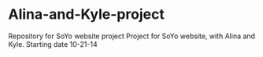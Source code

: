 Alina-and-Kyle-project
======================

Repository for SoYo website project
Project for SoYo website, with Alina and Kyle.
Starting date 10-21-14
